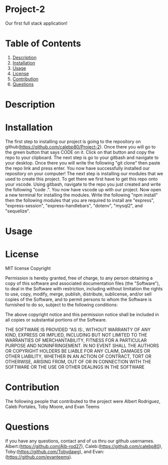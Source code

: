 # Project-2
Our first full stack application! 

# Table of Contents
  1. [Description](#description)
  2. [Installation](#installation)
  3. [Usage](#usage)
  4. [License](#license)
  5. [Contribution](#contribution)
  6. [Questions](#questions)

# Description



# Installation
The first step to installing our project is going to the repository on github(https://github.com/calebp80/Project-2). Once there you will go to the green button that says CODE on it. Click on that button and copy the repo to your clipboard.
The next step is go to your gitbash and navigate to your desktop. Once there you will write the following "git clone" then paste the repo link and press enter. You now have successfully installed our repository on your computer! 
The next step is installing our modules that we used to create this project. To get there we first have to get this repo onto your vscode. Using gitbash, navigate to the repo you just created and write the following "code .". You now have vscode up with our project. Now open a new terminal for installing the modules. Write the following "npm install" then the following modules that you are required to install are "express", "express-session", "express-handlebars", "dotenv", "mysql2", and "sequelize".


# Usage



# License
MIT license Copyright

Permission is hereby granted, free of charge, to any person obtaining a copy of this software and associated documentation files (the "Software"), to deal in the Software with restriction, including without limitation the rights to use, copy, modify, merge, publish, distribute, sublicense, and/or sell copies of the Software, and to permit persons to whom the Software is furnished to do so, subject to the following conditions:

The above copyright notice and this permission notice shall be included in all copies or substantial portions of the Software.

THE SOFTWARE IS PROVIDED "AS IS:, WITHOUT WARRANTY OF ANY KIND, EXPRESS OR IMPLIED, INCLUDING BUT NOT LIMITED TO THE WARRANTIES OF MERCHANTABILITY, FITNESS FOR A PARTICULAR PURPOSE AND NONINFRINGEMENT. IN NO EVENT SHALL THE AUTHORS OR COPYRIGHT HOLDERS BE LIABLE FOR ANY CLAIM, DAMAGES OR OTHER LIABILITY, WHETHER IN AN ACTION OF CONTRACT, TORT OR OTHERWISE, ARISING FROM, OUT OF OR IN CONNECTION WITH THE SOFTWARE OR THE USE OR OTHER DEALINGS IN THE SOFTWARE


# Contribution
The following people that contributed to the project were Albert Rodriguez, Caleb Portales, Toby Moore, and Evan Teems


# Questions
If you have any questions, contact and of us thru our github usernames. Albert:(https://github.com/Alb-rod27), Caleb:(https://github.com/calebp80), Toby:(https://github.com/Tobydawg), and Evan:(https://github.com/evanteems).
